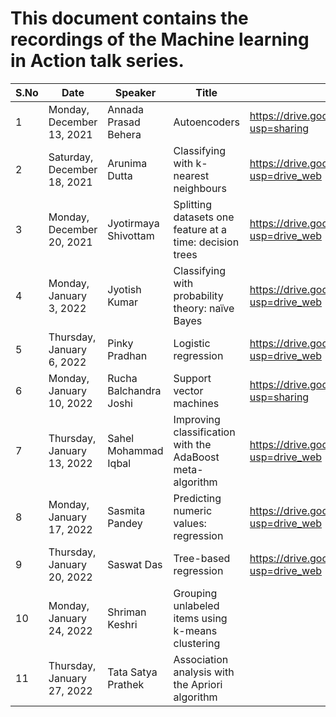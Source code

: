 # This document contains the recordings of the Machine learning in Action talk series.
| S.No 	| Date       	| Speaker        	| Title             	| Recording Link                                                                     	|
|------	|------------	|--------------	|---------------------	|------------------------------------------------------------------------------------	|
| 1    	| Monday, December 13, 2021 	| Annada Prasad Behera	| Autoencoders 	| https://drive.google.com/file/d/1osrgJ-nmqoFngx1xWW98GRWU6o6XqgzH/view?usp=sharing 	|
| 2    	| Saturday, December 18, 2021	| Arunima Dutta	| Classifying with k-nearest neighbours| https://drive.google.com/file/d/1W9hdKyFY693Uwbr4jOmKhCMKspWBYUoG/view?usp=drive_web|
| 3    	| Monday, December 20, 2021 | Jyotirmaya Shivottam | Splitting datasets one feature at a time: decision trees | https://drive.google.com/file/d/1p-6cOduJGr8tGBb1x-KKqf3Crta4He39/view?usp=drive_web |
| 4 | Monday, January 3, 2022 | Jyotish Kumar | Classifying with probability theory: naïve Bayes | https://drive.google.com/file/d/13bVm-qxqVblTJBtF-OJ202UcxUJNwiWR/view?usp=drive_web |
| 5 | Thursday, January 6, 2022 | Pinky Pradhan | Logistic regression | https://drive.google.com/file/d/1vv-AqrDA8DgwZf938gwaf7hlwhUP5Wv0/view?usp=drive_web |
| 6 | Monday, January 10, 2022 | Rucha Balchandra Joshi | Support vector machines | https://drive.google.com/file/d/1pjbkzl5Ue5rN4EqD1s2UnTfzCLK9lqqD/view?usp=sharing |
| 7 | Thursday, January 13, 2022 | Sahel Mohammad Iqbal | Improving classification with the AdaBoost meta-algorithm | https://drive.google.com/file/d/1k6jEqYW35AjQv-sUBrmP0PYIGgENu91_/view?usp=drive_web |
| 8 | Monday, January 17, 2022 | Sasmita Pandey | Predicting numeric values: regression | https://drive.google.com/file/d/1bc5uJ5HnOAVBwQm0_icGoATJyBsO_oHP/view?usp=drive_web |
| 9 | Thursday, January 20, 2022 | Saswat Das | Tree-based regression | https://drive.google.com/file/d/1qwEfprJu-SWuAtchWqIhHN6hiQJSY6qO/view?usp=drive_web |
| 10 | Monday, January 24, 2022 | Shriman Keshri | Grouping unlabeled items using k-means clustering | |
| 11 | Thursday, January 27, 2022 | Tata Satya Prathek | Association analysis with the Apriori algorithm | |
